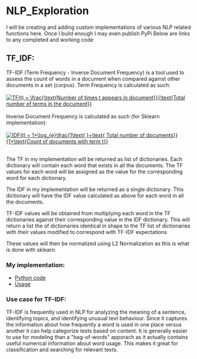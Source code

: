# NLP_Exploration

I will be creating and adding custom implementations of various NLP related functions here.
Once I build enough I may even publish PyPi
Below are links to any completed and working code

## TF_IDF: 
TF-IDF (Term Frequency - Inverse Document Frequency) is a tool used to assess the count of words in a document when compared against other documents in a set (corpus). 
Term Frequency is calculated as such:<br><br>
<a href="https://www.codecogs.com/eqnedit.php?latex=TF(t)&space;=&space;\frac{\text{Number&space;of&space;times&space;t&space;appears&space;in&space;document}}{\text{Total&space;number&space;of&space;terms&space;in&space;the&space;document}}" target="_blank"><img src="https://latex.codecogs.com/gif.latex?TF(t)&space;=&space;\frac{\text{Number&space;of&space;times&space;t&space;appears&space;in&space;document}}{\text{Total&space;number&space;of&space;terms&space;in&space;the&space;document}}" title="TF(t) = \frac{\text{Number of times t appears in document}}{\text{Total number of terms in the document}}" /></a>
<br><br>
Inverse Document Frequency is calculated as such (for Sklearn implementation):<br><br>
<a href="https://www.codecogs.com/eqnedit.php?latex=IDF(t)&space;=&space;1&plus;\log_{e}\frac{1\text{&space;}&plus;\text{&space;Total&space;number&space;of&space;documents}}&space;{1&plus;\text{Count&space;of&space;documents&space;with&space;term&space;t}}" target="_blank"><img src="https://latex.codecogs.com/gif.latex?IDF(t)&space;=&space;1&plus;\log_{e}\frac{1\text{&space;}&plus;\text{&space;Total&space;number&space;of&space;documents}}&space;{1&plus;\text{Count&space;of&space;documents&space;with&space;term&space;t}}" title="IDF(t) = 1+\log_{e}\frac{1\text{ }+\text{ Total number of documents}} {1+\text{Count of documents with term t}}" /></a>
<br><br>

The TF in my implementation will be returned as list of dictionaries. Each dictionary will contain each word that exists in all the documents. The TF values for each word will be assigned as the value for the corresponding word for each dictionary.<br>

The IDF in my implementation will be returned as a single dictionary. This dictionary will have the IDF value calculated as above for each word in all the documents.<br>

TF-IDF values will be obtained from multiplying each word in the TF dictionaries against their corresponding value in the IDF dictionary. This will return a list the of dictionaries identical in shape to the TF list of dictionaries with their values modified to correspond with TF-IDF expectations<br>

These values will then be normalized using L2 Normalization as this is what is done with sklearn.

### My implementation:
- [Python code](https://github.com/Zethtren/NLP_Exploration/blob/main/tf_idf.py)
- [Usage](https://github.com/Zethtren/NLP_Exploration/blob/main/tf_idf_usage.ipynb)

### Use case for TF-IDF:
TF-IDF is frequently used in NLP for analyzing the meaning of a sentence, identifying topics, and identifying unusual text behaviour. Since it captures the information about how frequently a word is used in one place versus another it can help categorize texts based on content. It is generally easier to use for modeling than a "bag-of-words" apporach as it actually contains useful numerical information about word usage. This makes it great for classification and searching for relevant texts.

